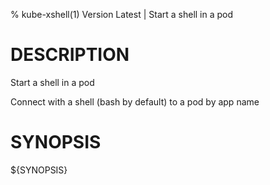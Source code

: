 % kube-xshell(1) Version Latest | Start a shell in a pod


# DESCRIPTION

Start a shell in a pod

Connect with a shell (bash by default) to a pod by app name

# SYNOPSIS

${SYNOPSIS}
